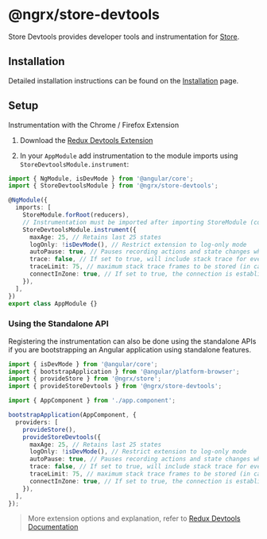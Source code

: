 # @ngrx/store-devtools

Store Devtools provides developer tools and instrumentation for [Store](guide/store).

## Installation

Detailed installation instructions can be found on the [Installation](guide/store-devtools/install) page.

## Setup

Instrumentation with the Chrome / Firefox Extension

1.  Download the [Redux Devtools Extension](https://github.com/reduxjs/redux-devtools/)

2.  In your `AppModule` add instrumentation to the module imports using `StoreDevtoolsModule.instrument`:

<ngrx-code-example header="app.module.ts">

```ts
import { NgModule, isDevMode } from '@angular/core';
import { StoreDevtoolsModule } from '@ngrx/store-devtools';

@NgModule({
  imports: [
    StoreModule.forRoot(reducers),
    // Instrumentation must be imported after importing StoreModule (config is optional)
    StoreDevtoolsModule.instrument({
      maxAge: 25, // Retains last 25 states
      logOnly: !isDevMode(), // Restrict extension to log-only mode
      autoPause: true, // Pauses recording actions and state changes when the extension window is not open
      trace: false, // If set to true, will include stack trace for every dispatched action, so you can see it in trace tab jumping directly to that part of code
      traceLimit: 75, // maximum stack trace frames to be stored (in case trace option was provided as true)
      connectInZone: true, // If set to true, the connection is established within the Angular zone
    }),
  ],
})
export class AppModule {}
```

</ngrx-code-example>

### Using the Standalone API

Registering the instrumentation can also be done using the standalone APIs if you are bootstrapping an Angular application using standalone features.

<ngrx-code-example header="main.ts">

```ts
import { isDevMode } from '@angular/core';
import { bootstrapApplication } from '@angular/platform-browser';
import { provideStore } from '@ngrx/store';
import { provideStoreDevtools } from '@ngrx/store-devtools';

import { AppComponent } from './app.component';

bootstrapApplication(AppComponent, {
  providers: [
    provideStore(),
    provideStoreDevtools({
      maxAge: 25, // Retains last 25 states
      logOnly: !isDevMode(), // Restrict extension to log-only mode
      autoPause: true, // Pauses recording actions and state changes when the extension window is not open
      trace: false, // If set to true, will include stack trace for every dispatched action, so you can see it in trace tab jumping directly to that part of code
      traceLimit: 75, // maximum stack trace frames to be stored (in case trace option was provided as true)
      connectInZone: true, // If set to true, the connection is established within the Angular zone
    }),
  ],
});
```

</ngrx-code-example>

> More extension options and explanation, refer to [Redux Devtools Documentation](https://github.com/reduxjs/redux-devtools#documentation)

